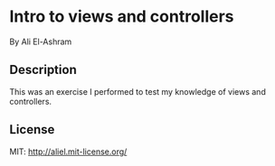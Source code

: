 # Intro to views and controllers

By Ali El-Ashram

## Description

This was an exercise I performed to test my knowledge of views and controllers.

## License

MIT: http://aliel.mit-license.org/
